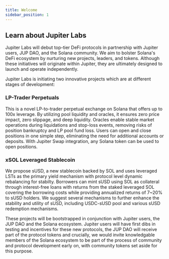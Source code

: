 ```yaml
---
title: Welcome
sidebar_position: 1
---
```


## Learn about Jupiter Labs

Jupiter Labs will debut top-tier DeFi protocols in partnership with Jupiter users, JUP DAO, and the Solana community. We aim to bolster Solana's DeFi ecosystem by nurturing new projects, leaders, and tokens. Although these initiatives will originate within Jupiter, they are ultimately designed to launch and operate independently.

Jupiter Labs is initiating two innovative projects which are at different stages of development: 

### LP-Trader Perpetuals
This is a novel LP-to-trader perpetual exchange on Solana that offers up to 100x leverage. By utilizing pool liquidity and oracles, it ensures zero price impact, zero slippage, and deep liquidity. Oracles enable stable market operations during liquidations and stop-loss events, removing risks of position bankruptcy and LP pool fund loss. Users can open and close positions in one simple step, eliminating the need for additional accounts or deposits. With Jupiter Swap integration, any Solana token can be used to open positions.


### xSOL Leveraged Stablecoin
We propose sUSD, a new stablecoin backed by SOL and uses leveraged LSTs as the primary yield mechanism with protocol level dynamic rebalancing for stabilty. Borrowers can mint sUSD using SOL as collateral through interest-free loans with returns from the staked leveraged SOL covering the borrowing costs while providing annualized returns of 7~20% to sUSD holders. We suggest several mechanisms to further enhance the stability and utility of sUSD, including USDC-sUSD pool and various sUSD redemption mechanisms.

These projects will be bootstrapped in conjunction with Jupiter users, the JUP DAO and the Solana ecosystem. Jupiter users will have first dibs in testing and incentives for these new protocols, the JUP DAO will receive part of the protocol tokens and crucially, we would invite knowledgable members of the Solana ecosystem to be part of the process of community and protocol development early on, with community tokens set aside for this purpose. 
